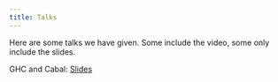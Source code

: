 ```yaml
---
title: Talks
---
```


Here are some talks we have given. Some include the video, some only include
the slides.

GHC and Cabal: [Slides](/talks/GHCandCabal/)
